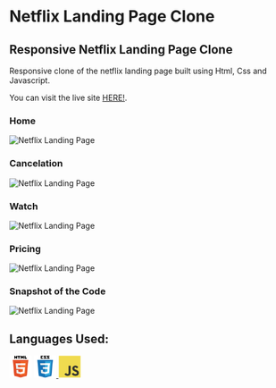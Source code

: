 # Netflix Landing Page Clone

## Responsive Netflix Landing Page Clone
Responsive clone of the netflix landing page built using Html, Css and Javascript.

You can visit the live site [HERE!](https://netflixpages.netlify.app/).

### Home
![Netflix Landing Page](https://ibb.co/Zx1bCJ6)

### Cancelation
![Netflix Landing Page](https://ibb.co/r09dhhC)

### Watch
![Netflix Landing Page](https://ibb.co/dPHt8SK)

### Pricing
![Netflix Landing Page](https://ibb.co/LdK0h8Z)

### Snapshot of the Code 
![Netflix Landing Page](https://ibb.co/3mN5psk)

## Languages Used:
<img src="https://raw.githubusercontent.com/devicons/devicon/master/icons/html5/html5-original-wordmark.svg" alt="html5" width="40" height="40"/> </a> <a href="https://developer.mozilla.org/en-US/docs/Web/JavaScript" target="_blank" rel="noreferrer"> 
<img src="https://raw.githubusercontent.com/devicons/devicon/master/icons/css3/css3-original-wordmark.svg" alt="css3" width="40" height="40"/> </a> <a href="https://www.w3.org/html/" target="_blank" rel="noreferrer"> 
<img src="https://raw.githubusercontent.com/devicons/devicon/master/icons/javascript/javascript-original.svg" alt="javascript" width="40" height="40"/> </a> <a href="https://materializecss.com/" target="_blank" rel="noreferrer">
